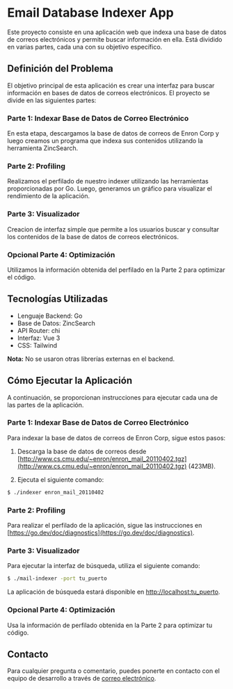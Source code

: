 # Email Database Indexer App

Este proyecto consiste en una aplicación web que indexa una base de datos de correos electrónicos y permite buscar información en ella. Está dividido en varias partes, cada una con su objetivo específico.

## Definición del Problema

El objetivo principal de esta aplicación es crear una interfaz para buscar información en bases de datos de correos electrónicos. El proyecto se divide en las siguientes partes:

### Parte 1: Indexar Base de Datos de Correo Electrónico

En esta etapa, descargamos la base de datos de correos de Enron Corp y luego creamos un programa que indexa sus contenidos utilizando la herramienta ZincSearch.

### Parte 2: Profiling

Realizamos el perfilado de nuestro indexer utilizando las herramientas proporcionadas por Go. Luego, generamos un gráfico para visualizar el rendimiento de la aplicación.

### Parte 3: Visualizador

Creacion de interfaz simple que permite a los usuarios buscar y consultar los contenidos de la base de datos de correos electrónicos.

### Opcional Parte 4: Optimización

Utilizamos la información obtenida del perfilado en la Parte 2 para optimizar el código.

## Tecnologías Utilizadas

- Lenguaje Backend: Go
- Base de Datos: ZincSearch
- API Router: chi
- Interfaz: Vue 3
- CSS: Tailwind

**Nota:** No se usaron otras librerías externas en el backend.

## Cómo Ejecutar la Aplicación

A continuación, se proporcionan instrucciones para ejecutar cada una de las partes de la aplicación.

### Parte 1: Indexar Base de Datos de Correo Electrónico

Para indexar la base de datos de correos de Enron Corp, sigue estos pasos:

1. Descarga la base de datos de correos desde [http://www.cs.cmu.edu/~enron/enron_mail_20110402.tgz](http://www.cs.cmu.edu/~enron/enron_mail_20110402.tgz) (423MB).

2. Ejecuta el siguiente comando:

```bash
$ ./indexer enron_mail_20110402
```


### Parte 2: Profiling

Para realizar el perfilado de la aplicación, sigue las instrucciones en [https://go.dev/doc/diagnostics](https://go.dev/doc/diagnostics).

### Parte 3: Visualizador

Para ejecutar la interfaz de búsqueda, utiliza el siguiente comando:
```bash
$ ./mail-indexer -port tu_puerto
```

La aplicación de búsqueda estará disponible en [http://localhost:tu_puerto](http://localhost:tu_puerto).

### Opcional Parte 4: Optimización

Usa la información de perfilado obtenida en la Parte 2 para optimizar tu código.


## Contacto

Para cualquier pregunta o comentario, puedes ponerte en contacto con el equipo de desarrollo a través de [correo electrónico](mailto:arivalladares2.0@gmail.com).



